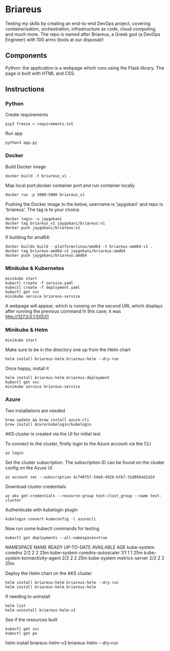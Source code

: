 # Briareus
Testing my skills by creating an end-to-end DevOps project, covering containerisation, orchestration, infrastructure as code, cloud computing, and much more. The repo is named after Briareus, a Greek god (a DevOps Engineer) with 100 arms (tools at our disposal)!

## Components
Python: the application is a webpage which runs using the Flask library. The page is built with HTML and CSS.

## Instructions

### Python
Create requirements

`pip3 freeze > requirements.txt`

Run app

`python3 app.py`

### Docker
Build Docker image

`docker build -t briareus_v1 .`

Map local port:docker container port and run container locally

`docker run -p 5000:5000 briareus_v1`

Pushing the Docker image
In the below, username is 'jaygokani' and repo is 'briareus'. The tag is to your choice.

```
docker login -u jaygokani
docker tag briareus_v1 jaygokani/briareus:v1
docker push jaygokani/briareus:v1
```

If building for amd64:

```
docker buildx build --platform=linux/amd64 -t briareus-amd64-v1 .
docker tag briareus-amd64-v1 jaygokani/briareus:amd64
docker push jaygokani/briareus:amd64
```


### Minikube & Kubernetes
```
minikube start
kubectl create -f service.yaml
kubectl create -f deployment.yaml
kubectl get svc
minikube service briareus-service
```

A webpage will appear, which is running on the second URL which displays after running the previous command
In this case, it was http://127.0.0.1:50531

### Minikube & Helm 
`minikube start`

Make sure to be in the directory one up from the Helm chart

`helm install briareus-helm briareus-helm --dry-run`

Once happy, install it 
```
helm install briareus-helm briareus-deployment
kubectl get svc
minikube service briareus-service
```

### Azure
Two installations are needed
```
brew update && brew install azure-cli
brew install Azure/kubelogin/kubelogin
```

AKS cluster is created via the UI for initial test

To connect to the cluster, firstly login to the Azure account via the CLI

`az login`

Set the cluster subscription. The subscription ID can be found on the cluster config on the Azure UI

`az account set --subscription 4c746f57-54e8-4929-bfb7-31d9564d1d24`

Download cluster credentials

`az aks get-credentials --resource-group test-clust_group --name test-cluster`

Authenticate with kubelogin plugin

`kubelogin convert-kubeconfig -l azurecli`

Now run some kubectl commands for testing

`kubectl get deployments --all-namespaces=true`

NAMESPACE     NAME                 READY   UP-TO-DATE   AVAILABLE   AGE
kube-system   coredns              2/2     2            2           25m
kube-system   coredns-autoscaler   1/1     1            1           25m
kube-system   konnectivity-agent   2/2     2            2           25m
kube-system   metrics-server       2/2     2            2           25m

Deploy the Helm chart on the AKS cluster

```
helm install briareus-helm briareus-helm --dry-run
helm install briareus-helm briareus-helm
```

If needing to uninstall
```
helm list
helm uninstall briareus-helm-v1
```

See if the resources built 

```
kubectl get svc
kubectl get po
```


helm install briareus-helm-v3 briareus-helm --dry-run